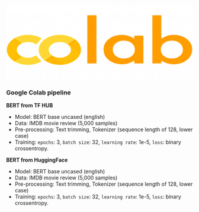 <img src="https://github.com/dimitreOliveira/bert-as-a-service_TFX/blob/main/Assets/colab_icon.png?raw=true" width="800" height="200">

### Google Colab pipeline

**BERT from TF HUB**
- Model: BERT base uncased (english)
- Data: IMDB movie review (5,000 samples)
- Pre-processing: Text trimming, Tokenizer (sequence length of 128, lower case)
- Training: `epochs`: 3, `batch size`: 32, `learning rate`: 1e-5, `loss`: binary crossentropy.

**BERT from HuggingFace**
- Model: BERT base uncased (english)
- Data: IMDB movie review (5,000 samples)
- Pre-processing: Text trimming, Tokenizer (sequence length of 128, lower case)
- Training: `epochs`: 3, `batch size`: 32, `learning rate`: 1e-5, `loss`: binary crossentropy.
